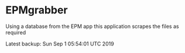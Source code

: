 # EPMgrabber
Using a database from the EPM app this application scrapes the files as required


Latest backup: Sun Sep 1 05:54:01 UTC 2019
